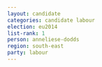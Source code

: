 ```yaml
---
layout: candidate
categories: candidate labour
election: eu2014
list-rank: 1
person: anneliese-dodds
region: south-east
party: labour
---
```

